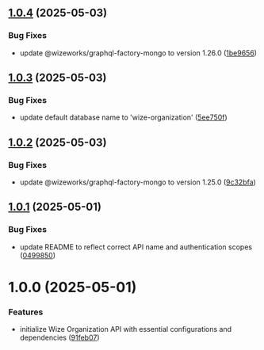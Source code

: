 ## [1.0.4](https://github.com/wize-works/wize-organization/compare/v1.0.3...v1.0.4) (2025-05-03)


### Bug Fixes

* update @wizeworks/graphql-factory-mongo to version 1.26.0 ([1be9656](https://github.com/wize-works/wize-organization/commit/1be9656af5c895c32f6410af17012152ee8b4b26))

## [1.0.3](https://github.com/wize-works/wize-organization/compare/v1.0.2...v1.0.3) (2025-05-03)


### Bug Fixes

* update default database name to 'wize-organization' ([5ee750f](https://github.com/wize-works/wize-organization/commit/5ee750fe41f696a5a5aaaa43746dbf759fe10691))

## [1.0.2](https://github.com/wize-works/wize-organization/compare/v1.0.1...v1.0.2) (2025-05-03)


### Bug Fixes

* update @wizeworks/graphql-factory-mongo to version 1.25.0 ([9c32bfa](https://github.com/wize-works/wize-organization/commit/9c32bfae7ffc15fd5e7beba815ab5164d0898358))

## [1.0.1](https://github.com/wize-works/wize-organization/compare/v1.0.0...v1.0.1) (2025-05-01)


### Bug Fixes

* update README to reflect correct API name and authentication scopes ([0499850](https://github.com/wize-works/wize-organization/commit/049985027ec66d57ccee8399f2f8ab62f0edbba8))

# 1.0.0 (2025-05-01)


### Features

* initialize Wize Organization API with essential configurations and dependencies ([91feb07](https://github.com/wize-works/wize-organization/commit/91feb071d6b4f55b1c008b6a9910ded5edd39ec3))
